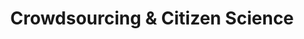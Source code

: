 ---
# This topic lives at
# https://digital.gov/topics/crowdsourcing-and-citizen-science

# Topic Title
title: "Crowdsourcing & Citizen Science"

# description — keep it short and clear
# summary: ""

# Weight
weight: 1

# For more information on managing topics,
# see https://github.com/GSA/digitalgov.gov/wiki/topics
---